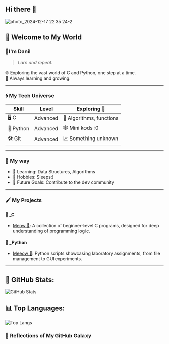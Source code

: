 ## Hi there 👋

![photo_2024-12-17 22 35 24-2](https://github.com/user-attachments/assets/b0169a3e-3795-4d35-95a4-824f5f8f6acc)

## 🌌 Welcome to My World


### 👋I'm Danil  
> _Larn and repeat._
 
🌐 Exploring the vast world of C and Python, one step at a time.  
🌱 Always learning and growing.

---

### 🌀 My Tech Universe  
| Skill | Level         | Exploring 🌱       |
|-------|---------------|--------------------|
| 🖥️ C         | Advanced         | 🔧 Algorithms, functions  |
| 🐍 Python    | Advanced         | 🕸️ Mini kods :0           |
| 🛠️ Git       | Advanced         | 📈 Something unknown      |
   
---

### 🎯 My way
- 📘 Learning: Data Structures, Algorithms
- 🧩 Hobbies: Sleeps:)
- 🚀 Future Goals: Сontribute to the dev community

---

### 🖌️ My Projects
#### 🔵 _C   
- [Meow 🐾](https://github.com/avdasich/C-meow): A collection of beginner-level C programs, designed for deep understanding of programming logic.

#### 🔵 _Python 
- [Meeow 🐍](https://github.com/avdasich/Python-meow): Python scripts showcasing laboratory assignments, from file management to GUI experiments.

---

## 🚀 GitHub Stats:
![GitHub Stats](https://github-readme-stats.vercel.app/api?username=avdasich&show_icons=true&theme=radical)

## 📊 Top Languages:
![Top Langs](https://github-readme-stats.vercel.app/api/top-langs/?username=avdasich&layout=compact&theme=radical)


### 🌌 Reflections of My GitHub Galaxy
